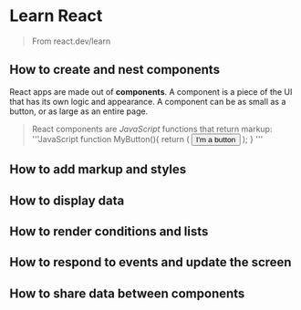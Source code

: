 #               Learn React
> From react.dev/learn

## How to create and nest components
React apps are made out of **components**. A component is a piece of the UI that has its own logic and appearance. A component can be as small as a button, or as large as an entire page. 
> React components are *JavaScript* functions that return markup:
'''JavaScript
function MyButton(){
    return (
        <button>I'm a button</button>
    );
}
'''


## How to add markup and styles


## How to display data



## How to render conditions and lists



## How to respond to events and update the screen


## How to share data between components
